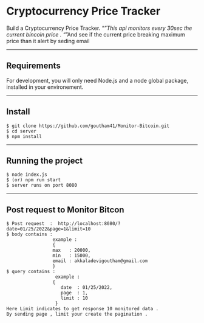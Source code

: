 # Cryptocurrency Price Tracker

Build a Cryptocurrency Price Tracker.
 “*”This api monitors every 30sec the current bincoin price .
 “*”And see if the current price breaking maximum price than it alert by seding email

---
## Requirements

For development, you will only need Node.js and a node global package, installed in your environement.

---
## Install

    $ git clone https://github.com/goutham41/Monitor-Bitcoin.git
    $ cd server
    $ npm install
    
---
## Running the project

    $ node index.js 
    $ (or) npm run start 
    $ server runs on port 8080
 
---
## Post request to Monitor Bitcon

    $ Post request  :  http://localhost:8080/?date=01/25/2022&page=1&limit=10
    $ body contains : 
                     example : 
                     {
                     max   : 20000,
                     min   : 15000,
                     email : akkaladevigoutham@gmail.com
                     }
    $ query contains : 
                      example : 
                     {
                        date  : 01/25/2022,
                        page  : 1,
                        limit : 10
                      }
    Here Limit indicates to get response 10 monitored data .
    By sending page , limit your create the pagination .
           
                     

    
